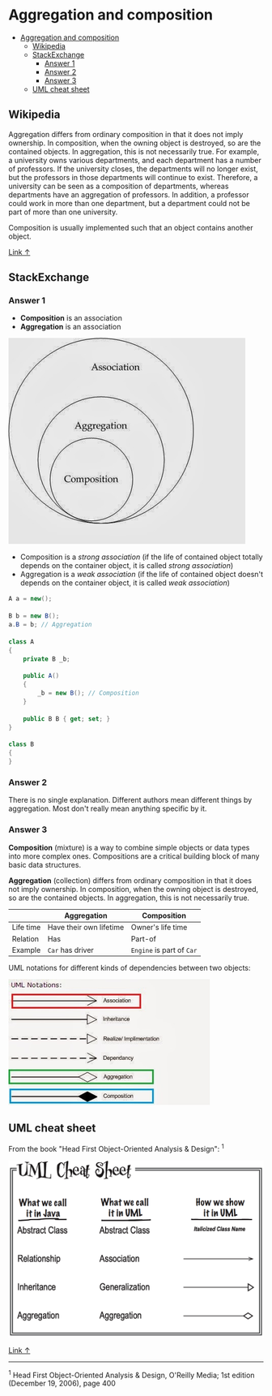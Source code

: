 # Aggregation and composition

- [Aggregation and composition](#aggregation-and-composition)
  - [Wikipedia](#wikipedia)
  - [StackExchange](#stackexchange)
    - [Answer 1](#answer-1)
    - [Answer 2](#answer-2)
    - [Answer 3](#answer-3)
  - [UML cheat sheet](#uml-cheat-sheet)

## Wikipedia

Aggregation differs from ordinary composition in that it does not imply ownership. In composition, when the owning object is destroyed, so are the contained objects. In aggregation, this is not necessarily true. For example, a university owns various departments, and each department has a number of professors. If the university closes, the departments will no longer exist, but the professors in those departments will continue to exist. Therefore, a university can be seen as a composition of departments, whereas departments have an aggregation of professors. In addition, a professor could work in more than one department, but a department could not be part of more than one university.

Composition is usually implemented such that an object contains another object.

[Link ↑](https://en.wikipedia.org/wiki/Object_composition#Aggregation)

## StackExchange

### Answer 1

- **Composition** is an association
- **Aggregation** is an association

<img src="diagram.jpg">

- Composition is a _strong association_ (if the life of contained object totally depends on the container object, it is called _strong association_)
- Aggregation is a _weak association_ (if the life of contained object doesn't depends on the container object, it is called _weak association_)

```csharp
A a = new();

B b = new B();
a.B = b; // Aggregation

class A
{
    private B _b;

    public A()
    {
        _b = new B(); // Composition
    }

    public B B { get; set; }
}

class B
{
}
```

### Answer 2

There is no single explanation. Different authors mean different things by aggregation. Most don't really mean anything specific by it.

### Answer 3

**Composition** (mixture) is a way to combine simple objects or data types into more complex ones. Compositions are a critical building block of many basic data structures.

**Aggregation** (collection) differs from ordinary composition in that it does not imply ownership. In composition, when the owning object is destroyed, so are the contained objects. In aggregation, this is not necessarily true.

|           | Aggregation             | Composition               |
| --------- | ----------------------- | ------------------------- |
| Life time | Have their own lifetime | Owner's life time         |
| Relation  | Has                     | Part-of                   |
| Example   | `Car` has driver        | `Engine` is part of `Car` |

UML notations for different kinds of dependencies between two objects:

<img src="notations.jpg">

## UML cheat sheet

From the book "Head First Object-Oriented Analysis & Design": <sup>1</sup>

<img src="cheat%20sheet.png">

[Link ↑](https://softwareengineering.stackexchange.com/questions/61376/aggregation-vs-composition)

<hr>

<sup>1</sup> Head First Object-Oriented Analysis & Design, O'Reilly Media; 1st edition (December 19, 2006), page 400
